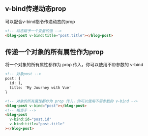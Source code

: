 
## v-bind传递动态prop
可以配合v-bind指令传递动态的prop

```html
<!-- 动态赋予一个变量的值 -->
<blog-post v-bind:title="post.title"></blog-post>
```

## 传递一个对象的所有属性作为prop
将一个对象的所有属性都作为 prop 传入，你可以使用不带参数的 v-bind
```html
<!-- 对象post -->
post: {
  id: 1,
  title: 'My Journey with Vue'
}

<!-- 对象的所有属性都作为 prop 传入，你可以使用不带参数的 v-bind -->
<blog-post v-bind="post"></blog-post>
<!-- 相当于 -->
<blog-post
  v-bind:id="post.id"
  v-bind:title="post.title"
></blog-post>
```